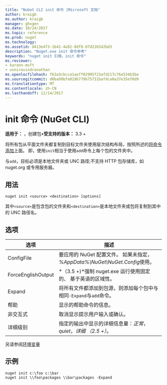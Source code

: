```yaml
---
title: "NuGet CLI init 命令 |Microsoft 文档"
author: kraigb
ms.author: kraigb
manager: ghogen
ms.date: 10/24/2017
ms.topic: reference
ms.prod: nuget
ms.technology: 
ms.assetid: d413e4f3-1b41-4a92-8df8-87d21b542bd3
description: "Nuget.exe init 命令参考"
keywords: "nuget init 引用，init 命令"
ms.reviewer:
- karann-msft
- unniravindranathan
ms.openlocfilehash: f63a3cbcca1aeff02995f23afd217c76e534b3be
ms.sourcegitcommit: d0ba99bfe019b779b75731bafdca8a37e35ef0d9
ms.translationtype: MT
ms.contentlocale: zh-CN
ms.lasthandoff: 12/14/2017
---
```

# <a name="init-command-nuget-cli"></a>init 命令 (NuGet CLI)

**适用于：** ，创建包&bullet;**受支持的版本：** 3.3 +

将所有包从平面文件夹都复制到目标文件夹使用层次结构布局，按照所述的[将命令添加](#add)上面。 即，使用`init`相当于使用`add`命令上每个包的文件夹中。

与`add`，目标必须是本地文件夹或 UNC 路径;不支持 HTTP 包存储库，如 nuget.org 或专用服务器。

## <a name="usage"></a>用法

```
nuget init <source> <destination> [options]
```

其中`<source>`是包含包的文件夹和`<destination>`是本地文件夹或包将复制到其中的 UNC 路径名。

## <a name="options"></a>选项

| 选项 | 描述 |
| --- | --- |
| ConfigFile | 要应用的 NuGet 配置文件。 如果未指定， *%AppData%\NuGet\NuGet.Config*使用。 |
| ForceEnglishOutput | *（3.5 +)*强制 nuget.exe 运行使用固定的、 基于英语的区域性。 |
| Expand | 将所有文件都添加到包源，则添加每个包中与相同`-Expand`与`add`命令。 |
| 帮助 | 显示的帮助命令的信息。 |
| 非交互式 | 取消显示提示用户输入或确认。 |
| 详细级别 | 指定的输出中显示的详细信息量：*正常*， *quiet*，*详细 （2.5 +）*。 |

另请参阅[环境变量](cli-ref-environment-variables.md)

## <a name="examples"></a>示例

```
nuget init c:\foo c:\bar
nuget init \\foo\packages \\bar\packages -Expand
```
